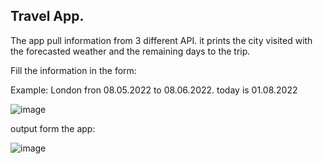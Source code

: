 
## Travel App.

The app pull information from 3 different API. it prints the city visited with the forecasted weather and the remaining days to the trip.

Fill the information in the form:

Example: London fron 08.05.2022 to 08.06.2022. today is 01.08.2022

![image](https://user-images.githubusercontent.com/65776444/182101460-00dca76b-d5bd-4cc7-b3ef-1d74b12b8c11.png)


output form the app:

![image](https://user-images.githubusercontent.com/65776444/182101741-e1cd4165-6796-4057-bb3a-b7ab6abc32cd.png)

